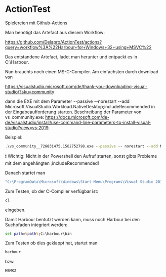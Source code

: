 # ActionTest
Spielereien mit Github-Actions

Man benötigt das Artefact aus diesem Workflow:

https://github.com/Delapro/ActionTest/actions?query=workflow%3A%22Harbour+for+Windows+32+using+MSVC%22

Das entstandene Artefact, ladet man herunter und entpackt es in C:\Harbour.

Nun brauchts noch einen MS-C-Compiler. Am einfachsten durch download von

https://visualstudio.microsoft.com/de/thank-you-downloading-visual-studio/?sku=community

dann die EXE mit dem Parameter --passive --norestart --add Microsoft.VisualStudio.Workload.NativeDesktop;includeRecommended in der Eingabeaufforderung starten. Beschreibung der Parameter von vs_community.exe: https://docs.microsoft.com/de-de/visualstudio/install/use-command-line-parameters-to-install-visual-studio?view=vs-2019.

Beispiel:

```cmd
.\vs_community__726831475.1582752798.exe --passive -- norestart --add Microsoft.VisualStudio.Workload.NativeDesktop;includeRecommended
```

:exclamation: Wichtig: Nicht in der Powershell den Aufruf starten, sonst gibts Probleme mit dem angehängten ;includeRecommended!

Danach startet man 

```cmd
"C:\ProgramData\Microsoft\Windows\Start Menu\Programs\Visual Studio 2019\Visual Studio Tools\Developer Command Prompt for VS 2019.lnk"
```

Zum Testen, ob der C-Compiler verfügbar ist:

```cmd
cl
```

eingeben.

Damit Harbour bentutzt werden kann, muss noch Harbour bei den Suchpfaden integriert werden:

```cmd
set path=%path%;C:\harbour\bin
```

Zum Testen ob dies geklappt hat, startet man

```cmd
harbour
```

bzw.

```cmd
HBMK2
```

